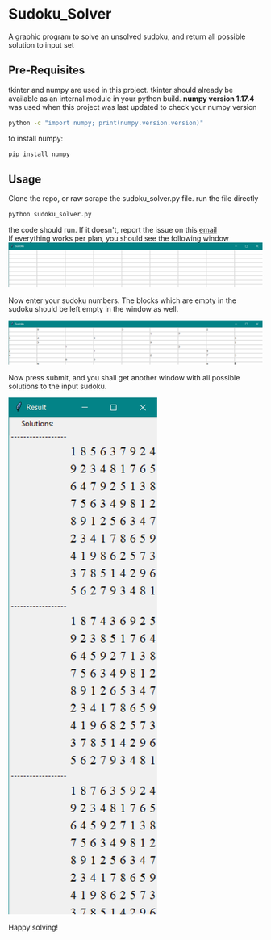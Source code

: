 # Sudoku_Solver
A graphic program to solve an unsolved sudoku, and return all possible solution to input set

## Pre-Requisites
tkinter and numpy are used in this project. tkinter should already be available as an internal module in your python build.
**numpy version 1.17.4** was used when this project was last updated
to check your numpy version
```bash
python -c "import numpy; print(numpy.version.version)"
```
to install numpy:
```bash
pip install numpy
```
## Usage
Clone the repo, or raw scrape the sudoku_solver.py file. run the file directly
```python
python sudoku_solver.py
```
the code should run. If it doesn't, report the issue on this [email](mailto:kaustubhwankhede@gmail.com)   
If everything works per plan, you should see the following window
![Image of Blank Sudoku](https://github.com/K-R-W/Sudoku_Solver/blob/master/sample_images/blank_sudoku.png)

Now enter your sudoku numbers. The blocks which are empty in the sudoku should be left empty in the window as well.

![Image of filled sudoku](https://github.com/K-R-W/Sudoku_Solver/blob/master/sample_images/filled_sudoku.png)

Now press submit, and you shall get another window with all possible solutions to the input sudoku.

![Image of result](https://github.com/K-R-W/Sudoku_Solver/blob/master/sample_images/result.png)

Happy solving!
